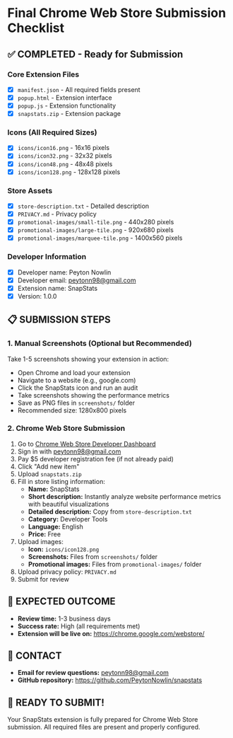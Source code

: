 # Final Chrome Web Store Submission Checklist

## ✅ COMPLETED - Ready for Submission

### Core Extension Files
- [x] `manifest.json` - All required fields present
- [x] `popup.html` - Extension interface
- [x] `popup.js` - Extension functionality
- [x] `snapstats.zip` - Extension package

### Icons (All Required Sizes)
- [x] `icons/icon16.png` - 16x16 pixels
- [x] `icons/icon32.png` - 32x32 pixels  
- [x] `icons/icon48.png` - 48x48 pixels
- [x] `icons/icon128.png` - 128x128 pixels

### Store Assets
- [x] `store-description.txt` - Detailed description
- [x] `PRIVACY.md` - Privacy policy
- [x] `promotional-images/small-tile.png` - 440x280 pixels
- [x] `promotional-images/large-tile.png` - 920x680 pixels
- [x] `promotional-images/marquee-tile.png` - 1400x560 pixels

### Developer Information
- [x] Developer name: Peyton Nowlin
- [x] Developer email: peytonn98@gmail.com
- [x] Extension name: SnapStats
- [x] Version: 1.0.0

## 📋 SUBMISSION STEPS

### 1. Manual Screenshots (Optional but Recommended)
Take 1-5 screenshots showing your extension in action:
- Open Chrome and load your extension
- Navigate to a website (e.g., google.com)
- Click the SnapStats icon and run an audit
- Take screenshots showing the performance metrics
- Save as PNG files in `screenshots/` folder
- Recommended size: 1280x800 pixels

### 2. Chrome Web Store Submission
1. Go to [Chrome Web Store Developer Dashboard](https://chrome.google.com/webstore/devconsole/)
2. Sign in with peytonn98@gmail.com
3. Pay $5 developer registration fee (if not already paid)
4. Click "Add new item"
5. Upload `snapstats.zip`
6. Fill in store listing information:
   - **Name:** SnapStats
   - **Short description:** Instantly analyze website performance metrics with beautiful visualizations
   - **Detailed description:** Copy from `store-description.txt`
   - **Category:** Developer Tools
   - **Language:** English
   - **Price:** Free
7. Upload images:
   - **Icon:** `icons/icon128.png`
   - **Screenshots:** Files from `screenshots/` folder
   - **Promotional images:** Files from `promotional-images/` folder
8. Upload privacy policy: `PRIVACY.md`
9. Submit for review

## 🎯 EXPECTED OUTCOME
- **Review time:** 1-3 business days
- **Success rate:** High (all requirements met)
- **Extension will be live on:** https://chrome.google.com/webstore/

## 📧 CONTACT
- **Email for review questions:** peytonn98@gmail.com
- **GitHub repository:** https://github.com/PeytonNowlin/snapstats

## 🚀 READY TO SUBMIT!
Your SnapStats extension is fully prepared for Chrome Web Store submission. All required files are present and properly configured. 